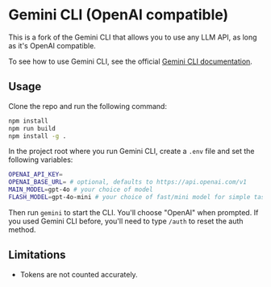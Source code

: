 # Gemini CLI (OpenAI compatible)

This is a fork of the Gemini CLI that allows you to use any LLM API, as long as it's OpenAI compatible.

To see how to use Gemini CLI, see the official [Gemini CLI documentation](https://github.com/google-gemini/gemini-cli/blob/main/README.md).

## Usage

Clone the repo and run the following command:

```bash
npm install
npm run build
npm install -g .
```

In the project root where you run Gemini CLI, create a `.env` file and set the following variables:

```bash
OPENAI_API_KEY=
OPENAI_BASE_URL= # optional, defaults to https://api.openai.com/v1
MAIN_MODEL=gpt-4o # your choice of model
FLASH_MODEL=gpt-4o-mini # your choice of fast/mini model for simple tasks
```

Then run `gemini` to start the CLI. You'll choose "OpenAI" when prompted. If you used Gemini CLI before, you'll need to type `/auth` to reset the auth method.

## Limitations

- Tokens are not counted accurately.
